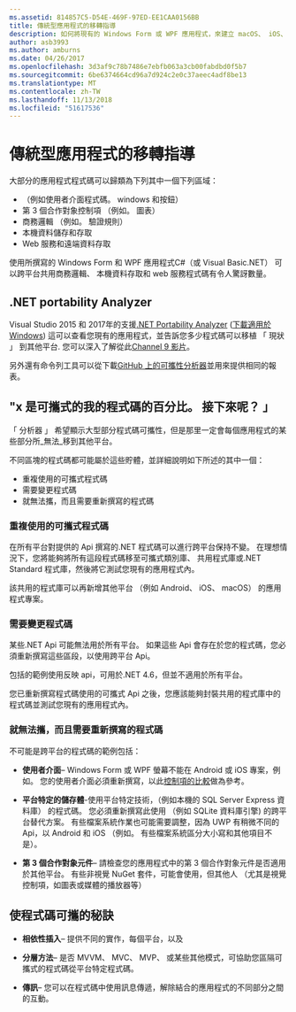 ```yaml
---
ms.assetid: 814857C5-D54E-469F-97ED-EE1CAA0156BB
title: 傳統型應用程式的移轉指導
description: 如何將現有的 Windows Form 或 WPF 應用程式，來建立 macOS、 iOS、 Android 與 UWP 和 Windows 10 上執行的跨平台應用程式的分離的簡單說明。
author: asb3993
ms.author: amburns
ms.date: 04/26/2017
ms.openlocfilehash: 3d3af9c78b7486e7ebfb063a3cb00fabdbd0f5b7
ms.sourcegitcommit: 6be6374664cd96a7d924c2e0c37aeec4adf8be13
ms.translationtype: MT
ms.contentlocale: zh-TW
ms.lasthandoff: 11/13/2018
ms.locfileid: "51617536"
---
```

# <a name="desktop-app-porting-guidance"></a>傳統型應用程式的移轉指導

大部分的應用程式程式碼可以歸類為下列其中一個下列區域：

* （例如使用者介面程式碼。 windows 和按鈕）
* 第 3 個合作對象控制項 （例如。 圖表）
* 商務邏輯 （例如。 驗證規則）
* 本機資料儲存和存取
* Web 服務和遠端資料存取

使用所撰寫的 Windows Form 和 WPF 應用程式C#（或 Visual Basic.NET） 可以跨平台共用商務邏輯、 本機資料存取和 web 服務程式碼有令人驚訝數量。

## <a name="net-portability-analyzer"></a>.NET portability Analyzer

Visual Studio 2015 和 2017年的支援[.NET Portability Analyzer](https://docs.microsoft.com/dotnet/articles/standard/portability-analyzer) ([下載適用於 Windows](https://marketplace.visualstudio.com/items?itemName=ConnieYau.NETPortabilityAnalyzer)) 這可以查看您現有的應用程式，並告訴您多少程式碼可以移植 「 現狀 」 到其他平台. 您可以深入了解從此[Channel 9 影片](https://channel9.msdn.com/Blogs/Seth-Juarez/A-Brief-Look-at-the-NET-Portability-Analyzer)。

另外還有命令列工具可以從下載[GitHub 上的可攜性分析器](https://github.com/Microsoft/dotnet-apiport)並用來提供相同的報表。

## <a name="x-of-my-code-is-portable-what-next"></a>"x 是可攜式的我的程式碼的百分比。 接下來呢？ 」

「 分析器 」 希望顯示大型部分程式碼可攜性，但是那里一定會每個應用程式的某些部分所_無法_移到其他平台。

不同區塊的程式碼都可能屬於這些貯體，並詳細說明如下所述的其中一個：

* 重複使用的可攜式程式碼
* 需要變更程式碼
* 就無法攜，而且需要重新撰寫的程式碼

### <a name="re-useable-portable-code"></a>重複使用的可攜式程式碼

在所有平台對提供的 Api 撰寫的.NET 程式碼可以進行跨平台保持不變。 在理想情況下，您將能夠將所有這段程式碼移至可攜式類別庫、 共用程式庫或.NET Standard 程式庫，然後將它測試您現有的應用程式內。

該共用的程式庫可以再新增其他平台 （例如 Android、 iOS、 macOS） 的應用程式專案。

### <a name="code-that-requires-changes"></a>需要變更程式碼

某些.NET Api 可能無法用於所有平台。 如果這些 Api 會存在於您的程式碼，您必須重新撰寫這些區段，以使用跨平台 Api。

包括的範例使用反映 api，可用於.NET 4.6，但並不適用於所有平台。

您已重新撰寫程式碼使用的可攜式 Api 之後，您應該能夠封裝共用的程式庫中的程式碼並測試您現有的應用程式內。

### <a name="code-that-isnt-portable-and-requires-a-re-write"></a>就無法攜，而且需要重新撰寫的程式碼

不可能是跨平台的程式碼的範例包括：

- **使用者介面**– Windows Form 或 WPF 螢幕不能在 Android 或 iOS 專案，例如。 您的使用者介面必須重新撰寫，以此[控制項的比較](~/cross-platform/desktop/controls/index.md)做為參考。

- **平台特定的儲存體**-使用平台特定技術，（例如本機的 SQL Server Express 資料庫） 的程式碼。 您必須重新撰寫此使用 （例如 SQLite 資料庫引擎) 的跨平台替代方案。
有些檔案系統作業也可能需要調整，因為 UWP 有稍微不同的 Api，以 Android 和 iOS （例如。 有些檔案系統區分大小寫和其他項目不是）。

- **第 3 個合作對象元件**– 請檢查您的應用程式中的第 3 個合作對象元件是否適用於其他平台。 有些非視覺 NuGet 套件，可能會使用，但其他人 （尤其是視覺控制項，如圖表或媒體的播放器等）

## <a name="tips-for-making-code-portable"></a>使程式碼可攜的秘訣

- **相依性插入**– 提供不同的實作，每個平台，以及

- **分層方法**– 是否 MVVM、 MVC、 MVP、 或某些其他模式，可協助您區隔可攜式的程式碼從平台特定程式碼。

- **傳訊**– 您可以在程式碼中使用訊息傳遞，解除結合的應用程式的不同部分之間的互動。
